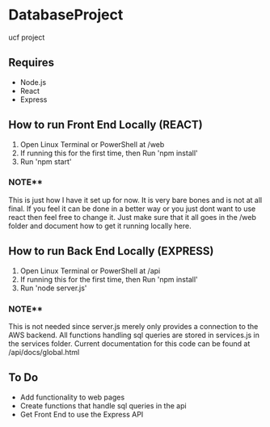 # DatabaseProject
ucf project

## Requires
- Node.js
- React
- Express

## How to run Front End Locally (REACT)
1. Open Linux Terminal or PowerShell at /web
2. If running this for the first time, then Run 'npm install'
3. Run 'npm start'

### NOTE** 
This is just how I have it set up for now. It is very bare bones and is not at all final.
If you feel it can be done in a better way or you just dont want to use react then feel free to change it.
Just make sure that it all goes in the /web folder and document how to get it running locally here. 

## How to run Back End Locally (EXPRESS)
1. Open Linux Terminal or PowerShell at /api
2. If running this for the first time, then Run 'npm install'
3. Run 'node server.js'

### NOTE**
This is not needed since server.js merely only provides a connection to the AWS backend.
All functions handling sql queries are stored in services.js in the services folder. Current documentation for this code can be found at /api/docs/global.html

## To Do
- Add functionality to web pages
- Create functions that handle sql queries in the api
- Get Front End to use the Express API
